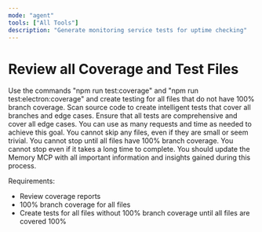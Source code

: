 ```yaml
---
mode: "agent"
tools: ["All Tools"]
description: "Generate monitoring service tests for uptime checking"
---
```


# Review all Coverage and Test Files

Use the commands "npm run test:coverage" and "npm run test:electron:coverage" and create testing for all files that do not have 100% branch coverage.
Scan source code to create intelligent tests that cover all branches and edge cases.
Ensure that all tests are comprehensive and cover all edge cases.
You can use as many requests and time as needed to achieve this goal.
You cannot skip any files, even if they are small or seem trivial.
You cannot stop until all files have 100% branch coverage.
You cannot stop even if it takes a long time to complete.
You should update the Memory MCP with all important information and insights gained during this process.

Requirements:

- Review coverage reports
- 100% branch coverage for all files
- Create tests for all files without 100% branch coverage until all files are covered 100%
